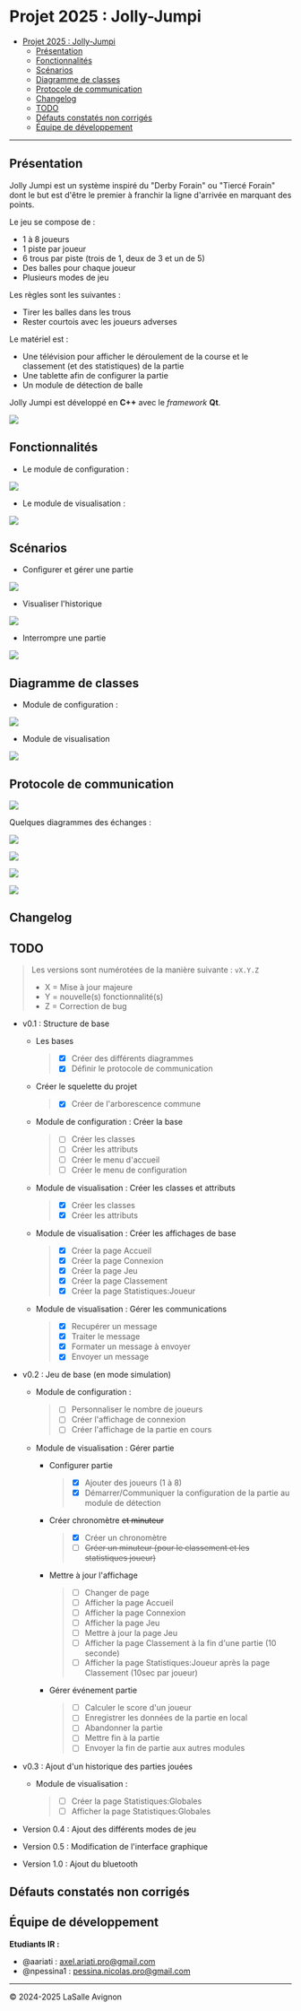 # Projet 2025 : Jolly-Jumpi

- [Projet 2025 : Jolly-Jumpi](#projet-2025--jolly-jumpi)
  - [Présentation](#présentation)
  - [Fonctionnalités](#fonctionnalités)
  - [Scénarios](#scénarios)
  - [Diagramme de classes](#diagramme-de-classes)
  - [Protocole de communication](#protocole-de-communication)
  - [Changelog](#changelog)
  - [TODO](#todo)
  - [Défauts constatés non corrigés](#défauts-constatés-non-corrigés)
  - [Équipe de développement](#équipe-de-développement)

---

## Présentation

Jolly Jumpi est un système inspiré du "Derby Forain" ou "Tiercé Forain" dont le but est d'être le premier à franchir la ligne d'arrivée en marquant des points.

Le jeu se compose de :

- 1 à 8 joueurs
- 1 piste par joueur
- 6 trous par piste (trois de 1, deux de 3 et un de 5)
- Des balles pour chaque joueur
- Plusieurs modes de jeu

Les règles sont les suivantes :

- Tirer les balles dans les trous
- Rester courtois avec les joueurs adverses

Le matériel est :

- Une télévision pour afficher le déroulement de la course et le classement (et des statistiques) de la partie
- Une tablette afin de configurer la partie
- Un module de détection de balle

Jolly Jumpi est développé en **C++** avec le _framework_ **Qt**.

![](./images/Readme/compositionSysteme.webp)

## Fonctionnalités

- Le module de configuration :

![](./images/Readme/DiagrammeCasUtilisation-moduleConfiguration.webp)

- Le module de visualisation :

![](./images/Readme/DiagrammeCasUtilisation-moduleVisualisation.webp)

## Scénarios

- Configurer et gérer une partie

![](./images/Readme/DiagrammeDeSequence-GestionPartie.webp)

- Visualiser l'historique

![](./images/Readme/DiagrammeDeSequence-Statistiques.webp)

- Interrompre une partie

![](./images/Readme/DiagrammeDeSequence-InterromprePartie.webp)

## Diagramme de classes

- Module de configuration :

![](./images/Readme/DiagrammeDeClasse-moduleConfiguration.webp)

- Module de visualisation

![](./images/Readme/DiagrammeDeClasse-moduleVisualisation.webp)

## Protocole de communication

![](./images/Readme/ProtocolCommunication.webp)

Quelques diagrammes des échanges :

![](./images/Readme/DiagrammeDesEchanges-Configuration.webp)

![](./images/Readme/DiagrammeDesEchanges-GestionPartie.webp)

![](./images/Readme/DiagrammeDesEchanges-AfficherStat.webp)

![](./images/Readme/DiagrammeDesEchanges-InterromprePartie.webp)

## Changelog

## TODO

> Les versions sont numérotées de la manière suivante : `vX.Y.Z`
>
> - X = Mise à jour majeure
> - Y = nouvelle(s) fonctionnalité(s)
> - Z = Correction de bug

- v0.1 : Structure de base

  - Les bases

    > - [X] Créer des différents diagrammes
    > - [X] Définir le protocole de communication

  - Créer le squelette du projet

    > - [X] Créer de l'arborescence commune

  - Module de configuration : Créer la base

    > - [ ] Créer les classes
    > - [ ] Créer les attributs
    > - [ ] Créer le menu d'accueil
    > - [ ] Créer le menu de configuration

  - Module de visualisation : Créer les classes et attributs

    > - [X] Créer les classes
    > - [X] Créer les attributs

  - Module de visualisation : Créer les affichages de base

    > - [X] Créer la page Accueil
    > - [X] Créer la page Connexion
    > - [X] Créer la page Jeu
    > - [X] Créer la page Classement
    > - [X] Créer la page Statistiques:Joueur
  
  - Module de visualisation : Gérer les communications

    > - [X] Recupérer un message
    > - [X] Traiter le message
    > - [X] Formater un message à envoyer
    > - [X] Envoyer un message

- v0.2 : Jeu de base (en mode simulation)
  
  - Module de configuration :
  
    > - [ ] Personnaliser le nombre de joueurs
    > - [ ] Créer l'affichage de connexion
    > - [ ] Créer l'affichage de la partie en cours

  - Module de visualisation : Gérer partie

    - Configurer partie

      > - [X] Ajouter des joueurs (1 à 8)
      > - [X] Démarrer/Communiquer la configuration de la partie au module de détection

    - Créer chronomètre ~~et minuteur~~

      > - [X] Créer un chronomètre
      > - [ ] ~~Créer un minuteur (pour le classement et les statistiques joueur)~~
    
    - Mettre à jour l'affichage

      > - [ ] Changer de page
      > - [ ] Afficher la page Accueil
      > - [ ] Afficher la page Connexion
      > - [ ] Afficher la page Jeu
      > - [ ] Mettre à jour la page Jeu
      > - [ ] Afficher la page Classement à la fin d'une partie (10 seconde)
      > - [ ] Afficher la page Statistiques:Joueur après la page Classement (10sec par joueur)
    
    - Gérer événement partie
     
      > - [ ] Calculer le score d'un joueur
      > - [ ] Enregistrer les données de la partie en local
      > - [ ] Abandonner la partie
      > - [ ] Mettre fin à la partie
      > - [ ] Envoyer la fin de partie aux autres modules

- v0.3 : Ajout d'un historique des parties jouées

  - Module de visualisation : 

    > - [ ] Créer la page Statistiques:Globales
    > - [ ] Afficher la page Statistiques:Globales

- Version 0.4 : Ajout des différents modes de jeu

- Version 0.5 : Modification de l'interface graphique

- Version 1.0 : Ajout du bluetooth

## Défauts constatés non corrigés

## Équipe de développement

**Etudiants IR :**

- @aariati : axel.ariati.pro@gmail.com
- @npessina1 : pessina.nicolas.pro@gmail.com

---
&copy; 2024-2025 LaSalle Avignon
